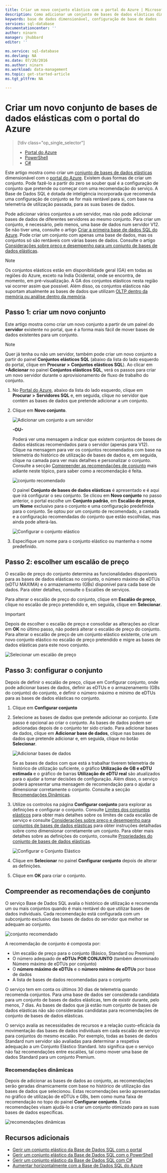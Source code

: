 ```yaml
---
title: Criar um novo conjunto elástico com o portal do Azure | Microsoft Docs
description: Como adicionar um conjunto de bases de dados elásticas dimensionável à sua configuração de base de dados SQL para uma administração e partilha de recursos mais fácil entre muitas bases de dados.
keywords: base de dados dimensionável, configuração de base de dados
services: sql-database
documentationcenter: ''
author: ninarn
manager: jhubbard
editor: ''

ms.service: sql-database
ms.devlang: NA
ms.date: 07/20/2016
ms.author: ninarn
ms.workload: data-management
ms.topic: get-started-article
ms.tgt_pltfrm: NA

---
```

# Criar um novo conjunto de bases de dados elásticas com o portal do Azure
> [!div class="op_single_selector"]
> * [Portal do Azure](sql-database-elastic-pool-create-portal.md)
> * [PowerShell](sql-database-elastic-pool-create-powershell.md)
> * [C#](sql-database-elastic-pool-create-csharp.md)
> 
> 

Este artigo mostra como criar um [conjunto de bases de dados elásticas](sql-database-elastic-pool.md) dimensionável com o [portal do Azure](https://portal.azure.com/). Existem duas formas de criar um conjunto. Pode fazê-lo a partir do zero se souber qual é a configuração de conjunto que pretende ou começar com uma recomendação do serviço. A Base de Dados SQL é dotada de inteligência incorporada que recomenda uma configuração de conjunto se for mais rentável para si, com base na telemetria de utilização passada, para as suas bases de dados.

Pode adicionar vários conjuntos a um servidor, mas não pode adicionar bases de dados de diferentes servidores ao mesmo conjunto. Para criar um conjunto, é necessário, pelo menos, uma base de dados num servidor V12. Se não tiver uma, consulte o artigo [Criar a primeira base de dados SQL do Azure](sql-database-get-started.md). Pode criar um conjunto com apenas uma base de dados, mas os conjuntos só são rentáveis com várias bases de dados. Consulte o artigo [Considerações sobre preço e desempenho para um conjunto de bases de dados elásticas](sql-database-elastic-pool-guidance.md).

> [!NOTE]
> Os conjuntos elásticos estão em disponibilidade geral (GA) em todas as regiões do Azure, exceto na Índia Ocidental, onde se encontra, de momento, em pré-visualização.  A GA dos conjuntos elásticos nesta região vai ocorrer assim que possível. Além disso, os conjuntos elásticos não suportam atualmente as bases de dados que utilizam [OLTP dentro da memória ou análise dentro da memória](sql-database-in-memory.md).
> 
> 

## Passo 1: criar um novo conjunto
Este artigo mostra como criar um novo conjunto a partir de um painel do **servidor** existente no portal, que é a forma mais fácil de mover bases de dados existentes para um conjunto. 

> [!NOTE]
> Quer já tenha ou não um servidor, também pode criar um novo conjunto a partir do painel **Conjuntos elásticos SQL** (abaixo da lista do lado esquerdo do portal, clique em **Procurar** **>** **Conjuntos elásticos SQL**). Ao clicar em **+Adicionar** no painel **Conjuntos elásticos SQL**, verá os passos para criar um novo servidor durante o aprovisionamento de fluxo de trabalho do conjunto.
> 
> 

1. No [Portal do Azure](http://portal.azure.com/), abaixo da lista do lado esquerdo, clique em **Procurar** **>** **Servidores SQL** e, em seguida, clique no servidor que contém as bases de dados que pretende adicionar a um conjunto.
2. Clique em **Novo conjunto**.
   
    ![Adicionar um conjunto a um servidor](./media/sql-database-elastic-pool-create-portal/new-pool.png)
   
    **-OU-**
   
    Poderá ver uma mensagem a indicar que existem conjuntos de bases de dados elásticas recomendados para o servidor (apenas para V12). Clique na mensagem para ver os conjuntos recomendados com base na telemetria do histórico de utilização de bases de dados e, em seguida, clique na camada para ver mais detalhes e personalizar o conjunto. Consulte a secção [Compreender as recomendações de conjunto](#understand-pool-recommendations) mais adiante neste tópico, para saber como a recomendação é feita.
   
    ![conjunto recomendado](./media/sql-database-elastic-pool-create-portal/recommended-pool.png)
   
    O painel **Conjunto de bases de dados elásticas** é apresentado e é aqui que irá configurar o seu conjunto. Se clicou em **Novo conjunto** no passo anterior, o portal escolhe um **Conjunto padrão**, em **Escalão de preço**, um **Nome** exclusivo para o conjunto e uma configuração predefinida para o conjunto. Se optou por um conjunto de recomendado, a camada e a configuração recomendadas do conjunto que estão escolhidas, mas ainda pode alterá-las.
   
    ![Configurar o conjunto elástico](./media/sql-database-elastic-pool-create-portal/configure-elastic-pool.png)
3. Especifique um nome para o conjunto elástico ou mantenha o nome predefinido.

## Passo 2: escolher um escalão de preço
O escalão de preço do conjunto determina as funcionalidades disponíveis para as bases de dados elásticas no conjunto, o número máximo de eDTUs (eDTU MÁXIMA) e o armazenamento (GBs) disponível para cada base de dados. Para obter detalhes, consulte o Escalões de serviços.

Para alterar o escalão de preço do conjunto, clique em **Escalão de preço**, clique no escalão de preço pretendido e, em seguida, clique em **Selecionar**.

> [!IMPORTANT]
> Depois de escolher o escalão de preço e consolidar as alterações ao clicar em **OK** no último passo, não poderá alterar o escalão de preço do conjunto. Para alterar o escalão de preço de um conjunto elástico existente, crie um novo conjunto elástico no escalão de preço pretendido e migre as bases de dados elásticas para este novo conjunto.
> 
> 

![Selecionar um escalão de preço](./media/sql-database-elastic-pool-create-portal/pricing-tier.png)

## Passo 3: configurar o conjunto
Depois de definir o escalão de preço, clique em Configurar conjunto, onde pode adicionar bases de dados, definir as eDTUs e o armazenamento (GBs do conjunto) do conjunto, e definir o número máximo e mínimo de eDTUs para as bases de dados elásticas no conjunto.

1. Clique em **Configurar conjunto**
2. Selecione as bases de dados que pretende adicionar ao conjunto. Este passo é opcional ao criar o conjunto. As bases de dados podem ser adicionadas depois de o conjunto ter sido criado.
    Para adicionar bases de dados, clique em **Adicionar base de dados**, clique nas bases de dados que pretende adicionar e, em seguida, clique no botão **Selecionar**.
   
    ![Adicionar bases de dados](./media/sql-database-elastic-pool-create-portal/add-databases.png)
   
    Se as bases de dados com que está a trabalhar tiverem telemetria de histórico de utilização suficiente, o gráfico **Utilização de GB e eDTU estimada** e o gráfico de barras **Utilização de eDTU real** são atualizados para o ajudar a tomar decisões de configuração. Além disso, o serviço poderá apresentar uma mensagem de recomendação para o ajudar a dimensionar corretamente o conjunto. Consulte a secção [Recomendações Dinâmicas](#dynamic-recommendations).
3. Utilize os controlos na página **Configurar conjunto** para explorar as definições e configurar o conjunto. Consulte [Limites dos conjuntos elásticos](sql-database-elastic-pool.md#edtu-and-storage-limits-for-elastic-pools-and-elastic-databases) para obter mais detalhes sobre os limites de cada escalão de serviço e consulte [Considerações sobre preço e desempenho para conjuntos de bases de dados elásticas](sql-database-elastic-pool-guidance.md) para obter instruções detalhadas sobre como dimensionar corretamente um conjunto. Para obter mais detalhes sobre as definições do conjunto, consulte [Propriedades do conjunto de bases de dados elásticas](sql-database-elastic-pool.md#elastic-database-pool-properties).
   
    ![Configurar o Conjunto Elástico](./media/sql-database-elastic-pool-create-portal/configure-performance.png)
4. Clique em **Selecionar** no painel **Configurar conjunto** depois de alterar as definições.
5. Clique em **OK** para criar o conjunto.

## Compreender as recomendações de conjunto
O serviço Base de Dados SQL avalia o histórico de utilização e recomenda um ou mais conjuntos quando é mais rentável do que utilizar bases de dados individuais. Cada recomendação está configurada com um subconjunto exclusivo das bases de dados do servidor que melhor se adequam ao conjunto.

![conjunto recomendado](./media/sql-database-elastic-pool-create-portal/recommended-pool.png)  

A recomendação de conjunto é composta por:

* Um escalão de preço para o conjunto (Básico, Standard ou Premium)
* O número adequado de **eDTUs POR CONJUNTO** (também denominado Número máximo de eDTUs por conjunto)
* O **número máximo de eDTUs** e o **número mínimo de eDTUs** por base de dados
* A lista de bases de dados recomendadas para o conjunto

O serviço tem em conta os últimos 30 dias de telemetria quando recomenda conjuntos. Para uma base de dados ser considerada candidata para um conjunto de bases de dados elásticas, tem de existir durante, pelo menos, 7 dias. As bases de dados que já estão num conjunto de bases de dados elásticas não são consideradas candidatas para recomendações de conjunto de bases de dados elásticas.

O serviço avalia as necessidades de recursos e a relação custo-eficácia da movimentação das bases de dados individuais em cada escalão de serviço para conjuntos do mesmo escalão. Por exemplo, todas as bases de dados Standard num servidor são avaliadas para determinar a respetiva adequação a um Conjunto Elástico Standard. Isto significa que o serviço não faz recomendações entre escalões, tal como mover uma base de dados Standard para um conjunto Premium.

### Recomendações dinâmicas
Depois de adicionar as bases de dados ao conjunto, as recomendações serão geradas dinamicamente com base no histórico de utilização das bases de dados que selecionou. Estas recomendações serão apresentadas no gráfico de utilização de eDTUs e GBs, bem como numa faixa de recomendação no topo do painel **Configurar conjunto**. Estas recomendações visam ajudá-lo a criar um conjunto otimizado para as suas bases de dados específicas.

![recomendações dinâmicas](./media/sql-database-elastic-pool-create-portal/dynamic-recommendation.png)

## Recursos adicionais
* [Gerir um conjunto elástico da Base de Dados SQL com o portal](sql-database-elastic-pool-manage-portal.md)
* [Gerir um conjunto elástico da Base de Dados SQL com o PowerShell](sql-database-elastic-pool-manage-powershell.md)
* [Gerir um conjunto elástico da Base de Dados SQL com C#](sql-database-elastic-pool-manage-csharp.md)
* [Aumentar horizontalmente com a Base de Dados SQL do Azure](sql-database-elastic-scale-introduction.md) 

<!--HONumber=Sep16_HO4-->


